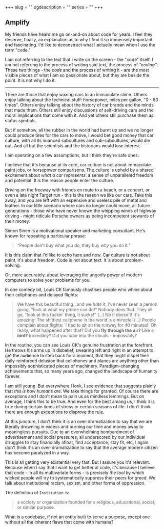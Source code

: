 +++
slug = ""
ogdescription = ""
series = ""
+++

## Amplify

My friends have heard me go on-and-on about code for years. I feel they deserve, finally, an explanation as to why I find it so immensely important and fascinating. I'd like to deconstruct what I actually mean when I use the term "code."

I am not referring to the text that I write on the screen - the "code" itself. I am not referring to the process of writing said text, the process of *"coding"*. These two things - the *code* and the process of writing it - are the most visible pieces of what I am so passionate about, but they are beside the point. It is not why I do it.

---

There are those that enjoy waxing cars to an immaculate shine. Others enjoy talking about the technical stuff: horsepower, miles per gallon, "0 - 60 times". Others enjoy talking about the history of car brands and the minds that made them. Others still enjoy discussions of self-driving cars and the moral implications that come with it. And yet others still purchase them as status symbols.

But if somehow, all the rubber in the world had burnt up and we no longer could produce tires for the cars to move, I would bet good money that car culture, with all its nuanced subcultures and sub-subcultures, would die out. And all but the scientists and the historians would lose interest.

I am operating on a few assumptions, but I think they're safe ones. 

I believe that it's because at its core, car culture is not about immaculate paint jobs, or horsepower comparisons. The culture is upheld by a shared excitement about *what a car represents*: a sense of unparalleled freedom and potential. It is the reason people enter the culture.

Driving on the freeway with friends en route to a beach, or a concert, or even a late night Target run - this is the reason we like our cars. Take this away, and you are left with an expensive and useless pile of metal and leather. In our little scenario where cars no longer could move, all future generations - those who have never known the whipping winds of highway driving - might ridicule Porsche owners as being incompetent stewards of their money.

Simon Sinen is a motivational speaker and marketing consultant. He's known for repeating a particular phrase: 

> "People don't buy what you do, they buy *why* you do it." 

It is this claim that I'd like to echo here and now. Car culture is not about paint, it's about freedom. Code is not about text. It is about problem-solving. 

Or, more accurately, about leveraging the ungodly power of modern computers to solve your problems for you. 

In one comedy bit, Louis CK famously chastises people who whine about their cellphones and delayed flights:

> We have this beautiful thing...and we *hate* it. I've never seen a person going, "look at what my phone can do!" Nobody does that. They all go, "look at this fuckin' thing, it sucks!" (...) No it doesn't! It's amazing! The shittiest cellphone in the world is a *miracle*! (...) People complain about flights: 'I had to sit on the runway for 40 minutes!' Oh really, what happened after that? Did you **fly through the air?** Like a **bird?** Incredibly? Did you soar into the clouds - impossibly?

In the routine, you can see Louis CK's genuine frustration at the forefront. He throws his arms up in disbelief, swearing left and right in an attempt to get the audience to step back for a moment, that they might dispel their daily-reinforced delusion that cellphones and planes are anything other than impossibly sophisticated pieces of machinery. Paradigm-changing achievements that, so many years ago, changed the landscape of humanity forever.

I am still young. But everywhere I look, I see evidence that suggests plainly that *this is how humans are*. We take things for granted. Of course there are exceptions and I don't mean to pain us as mindless lemmings. But on average, I think this to be true. And even for the best among us, I think it is true during certain times of stress or certain seasons of life. I don't think there are enough exceptions to disprove the rule.

At this juncture, I don't think it is an over-dramatization to say that we are literally drowning in excess and burning our time and money away to meaningless pursuits. Due to an overwhelming bombardment of advertisement and social pressures, all underscored by our individual struggles to stay financially afloat, find acceptance, stay fit, etc, I again don't think it's an over-dramatization to say that the average modern citizen has become paralyzed in a way.

This is all getting very existential very fast. But I assure you it's relevant. Because when I say that I want to get better at code, it's because I believe that code - in all its multivariate forms - is precisely *the tool* by which wicked people will try to systematically suppress their peers for greed. We talk about institutional racism, sexism, and other forms of oppression. 

The definition of `Institution` is:

> a society or organization founded for a religious, educational, social, or similar purpose.

What is a codebase, if not an entity built to serve a purpose, except one without all the inherent flaws that come with humans?